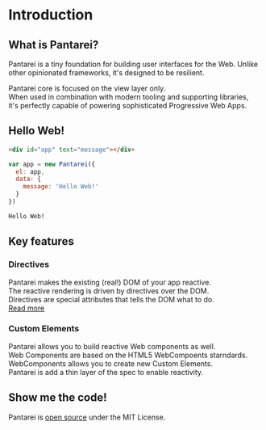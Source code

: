 # Introduction

## What is Pantarei?

Pantarei is a tiny foundation for building user interfaces for the Web.
Unlike other opinionated frameworks, it's designed to be resilient.  

Pantarei core is focused on the view layer only.  
When used in combination with modern tooling and supporting libraries,  
it's perfectly capable of powering sophisticated Progressive Web Apps.  


## Hello Web!

```html
<div id="app" text="message"></div>  
```

```js
var app = new Pantarei({
  el: app,
  data: {
    message: 'Hello Web!'
  }
})
```

```html
Hello Web!
```

## Key features

### Directives

Pantarei makes the existing (real!) DOM of your app reactive.  
The reactive rendering is driven by directives over the DOM.  
Directives are special attributes that tells the DOM what to do.  
[Read more](/directives.md)

### Custom Elements

Pantarei allows you to build reactive Web components as well.  
Web Components are based on the HTML5 WebCompoents starndards.  
WebComponents allows you to create new Custom Elements.  
Pantarei is add a thin layer of the spec to enable reactivity.  


## Show me the code!

Pantarei is [open source](https://github.com/pantareijs/pantarei) under the MIT License.
